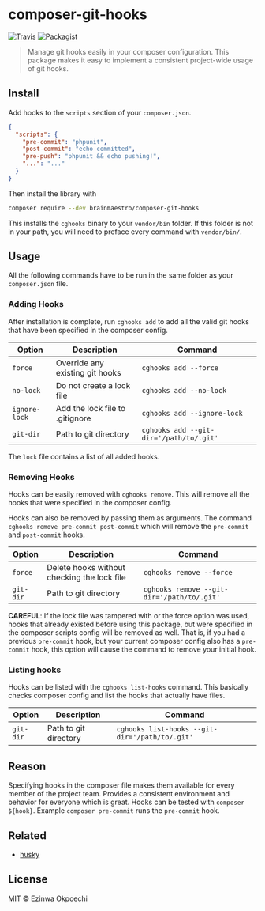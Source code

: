 # composer-git-hooks
[![Travis](https://img.shields.io/travis/BrainMaestro/composer-git-hooks.svg?style=flat-square)](https://travis-ci.org/BrainMaestro/composer-git-hooks)
[![Packagist](https://img.shields.io/packagist/v/brainmaestro/composer-git-hooks.svg?style=flat-square)](https://packagist.org/packages/brainmaestro/composer-git-hooks)
> Manage git hooks easily in your composer configuration. This package makes it easy to implement a consistent project-wide usage of git hooks.

## Install

Add hooks to the `scripts` section of your `composer.json`.

```json
{
  "scripts": {
    "pre-commit": "phpunit",
    "post-commit": "echo committed",
    "pre-push": "phpunit && echo pushing!",
    "...": "..."
  }
}
```

Then install the library with
```sh
composer require --dev brainmaestro/composer-git-hooks
```

This installs the `cghooks` binary to your `vendor/bin` folder. If this folder is not in your path, you will need to preface every command with `vendor/bin/`.

## Usage

All the following commands have to be run in the same folder as your `composer.json` file.

### Adding Hooks

After installation is complete, run `cghooks add`
to add all the valid git hooks that have been specified in the composer config.

Option | Description | Command
------ | ----------- | -------
`force` | Override any existing git hooks | `cghooks add --force`
`no-lock` | Do not create a lock file | `cghooks add --no-lock`
`ignore-lock` | Add the lock file to .gitignore | `cghooks add --ignore-lock`
`git-dir` | Path to git directory | `cghooks add --git-dir='/path/to/.git'`

The `lock` file contains a list of all added hooks.

### Removing Hooks

Hooks can be easily removed with `cghooks remove`. This will remove all the hooks that were specified in the composer config.

Hooks can also be removed by passing them as arguments. The command `cghooks remove pre-commit post-commit` which will remove the `pre-commit` and `post-commit` hooks.

Option | Description | Command
------ | ----------- | -------
`force` | Delete hooks without checking the lock file | `cghooks remove --force`
`git-dir` | Path to git directory | `cghooks remove --git-dir='/path/to/.git'`

**CAREFUL**: If the lock file was tampered with or the force option was used, hooks that already existed before using this package, but were specified in the composer scripts config will be removed as well. That is, if you had a previous `pre-commit` hook, but your current composer config also has a `pre-commit` hook, this option will cause the command to remove your initial hook.


### Listing hooks

Hooks can be listed with the `cghooks list-hooks` command. This basically checks composer config and list the hooks that actually have files.

Option | Description | Command
------ | ----------- | -------
`git-dir` | Path to git directory | `cghooks list-hooks --git-dir='/path/to/.git'`


## Reason

Specifying hooks in the composer file makes them available for every member of the project team. Provides a consistent environment and behavior for everyone which is great.
Hooks can be tested with `composer ${hook}`. Example `composer pre-commit` runs the `pre-commit` hook.

## Related
- [husky](https://github.com/typicode/husky)


## License
MIT © Ezinwa Okpoechi
